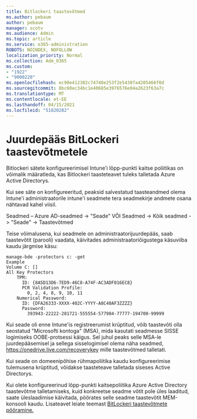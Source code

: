```yaml
---
title: Bitlockeri taastevõtmed
ms.author: pebaum
author: pebaum
manager: scotv
ms.audience: Admin
ms.topic: article
ms.service: o365-administration
ROBOTS: NOINDEX, NOFOLLOW
localization_priority: Normal
ms.collection: Adm_O365
ms.custom:
- "1922"
- "9000220"
ms.openlocfilehash: ec90e412302c74748e253f2e5430fa4205466f0d
ms.sourcegitcommit: 8bc60ec34bc1e40685e3976576e04a2623f63a7c
ms.translationtype: MT
ms.contentlocale: et-EE
ms.lasthandoff: 04/15/2021
ms.locfileid: "51820282"
---
```

# <a name="accessing-bitlocker-recovery-keys"></a>Juurdepääs BitLockeri taastevõtmetele

Bitlockeri sätete konfigureerimisel Intune'i lõpp-punkti kaitse poliitikas on võimalik määratleda, kas Bitlockeri taasteteavet tuleks talletada Azure Active Directorys.

Kui see säte on konfigureeritud, peaksid salvestatud taasteandmed olema Intune'i administraatorile intune'i seadmete tera seadmekirje andmete osana nähtavad kahel viisil.

Seadmed – Azure AD-seadmed -> "Seade" VÕI Seadmed -> Kõik seadmed -> "Seade" -> Taastevõtmed

Teise võimalusena, kui seadmele on administraatorijuurdepääs, saab taastevõtit (parooli) vaadata, käivitades administraatoriõigustega käsuviiba kaudu järgmise käsu:

```
manage-bde -protectors c: -get
Example
Volume C: []
All Key Protectors
    TPM:
      ID: {8A5D13D6-7ED9-46C8-A74F-AC3ADF016EC8}
      PCR Validation Profile:
        0, 2, 4, 8, 9, 10, 11
    Numerical Password:
      ID: {DFA26333-XXXX-402C-YYYY-A8C40AF3ZZZZ}
      Password:
        393943-22222-281721-555554-577984-77777-194700-99999
```
Kui seade oli enne Intune'is registreerumist krüptitud, võib taastevõti olla seostatud "Microsofti kontoga" (MSA), mida kasutati seadmesse SISSE logimiseks OOBE-protsessi käigus. Sel juhul peaks selle MSA-le juurdepääsemisel ja sellega sisselogimisel olema näha seadmed,  https://onedrive.live.com/recoverykey mille taastevõtmed talletati.
 
Kui seade on domeenipõhise rühmapoliitika kaudu konfigureerimise tulemusena krüptitud, võidakse taasteteave talletada siseses Active Directorys.

Kui olete konfigureerinud lõpp-punkti kaitsepoliitika Azure Active Directory taastevõtme talletamiseks, kuid konkreetse seadme võtit pole üles laaditud, saate üleslaadimise käivitada, pöörates selle seadme taastevõtit MEM-konsooli kaudu. Lisateavet leiate teemast [BitLockeri taastevõtmete pööramine.](https://docs.microsoft.com/mem/intune/protect/encrypt-devices#view-details-for-recovery-keys)

